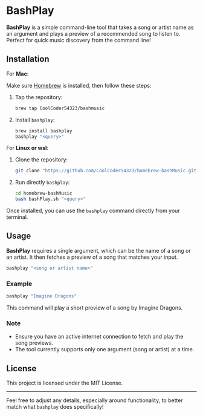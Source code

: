 # BashPlay

**BashPlay** is a simple command-line tool that takes a song or artist name as an argument and plays a preview of a recommended song to listen to. Perfect for quick music discovery from the command line!

## Installation

For **Mac**:

Make sure [Homebrew](https://brew.sh/) is installed, then follow these steps:

1. Tap the repository:
   ```bash
   brew tap CoolCoder54323/bashmusic
   ```

2. Install `bashplay`:
   ```bash
   brew install bashplay
   bashplay "<query>"
   ```
For **Linux or wsl**:

1. Clone the repository:
   ```bash
   git clone "https://github.com/CoolCoder54323/homebrew-bashMusic.git"
   ```

2. Run directly `bashplay`:
   ```bash
   cd homebrew-bashMusic
   bash bashPlay.sh "<query>"
   ```

Once installed, you can use the `bashplay` command directly from your terminal.

## Usage

**BashPlay** requires a single argument, which can be the name of a song or an artist. It then fetches a preview of a song that matches your input.

```bash
bashplay "<song or artist name>"
```

### Example

```bash
bashplay "Imagine Dragons"
```

This command will play a short preview of a song by Imagine Dragons.

### Note
- Ensure you have an active internet connection to fetch and play the song previews.
- The tool currently supports only one argument (song or artist) at a time.

## License

This project is licensed under the MIT License.

---

Feel free to adjust any details, especially around functionality, to better match what `bashplay` does specifically!

